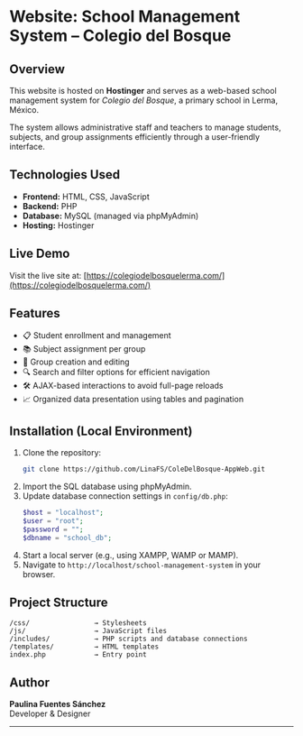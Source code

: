 # Website: School Management System – Colegio del Bosque

## Overview

This website is hosted on **Hostinger** and serves as a web-based school management system for *Colegio del Bosque*, a primary school in Lerma, México.

The system allows administrative staff and teachers to manage students, subjects, and group assignments efficiently through a user-friendly interface.

## Technologies Used

- **Frontend:** HTML, CSS, JavaScript  
- **Backend:** PHP  
- **Database:** MySQL (managed via phpMyAdmin)  
- **Hosting:** Hostinger

## Live Demo

Visit the live site at: [https://colegiodelbosquelerma.com/](https://colegiodelbosquelerma.com/)

## Features

- 📋 Student enrollment and management  
- 📚 Subject assignment per group  
- 🏫 Group creation and editing  
- 🔍 Search and filter options for efficient navigation  
- 🛠️ AJAX-based interactions to avoid full-page reloads  
- 📈 Organized data presentation using tables and pagination

## Installation (Local Environment)

1. Clone the repository:
   ```bash
   git clone https://github.com/LinaFS/ColeDelBosque-AppWeb.git
   ```
2. Import the SQL database using phpMyAdmin.
3. Update database connection settings in `config/db.php`:
   ```php
   $host = "localhost";
   $user = "root";
   $password = "";
   $dbname = "school_db";
   ```
4. Start a local server (e.g., using XAMPP, WAMP or MAMP).
5. Navigate to `http://localhost/school-management-system` in your browser.

## Project Structure

```
/css/                → Stylesheets  
/js/                 → JavaScript files  
/includes/           → PHP scripts and database connections  
/templates/          → HTML templates  
index.php            → Entry point  
```

## Author

**Paulina Fuentes Sánchez**  
Developer & Designer  

---
